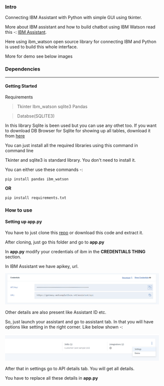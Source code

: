 ### Intro

  Connecting IBM Assistant with Python with simple GUI using tkinter.
  
  More about IBM assistant and how to build chatbot using IBM Watson read this -: [IBM Assistant](https://www.ibm.com/cloud/watson-assistant/). 
  
  Here using ibm_watson open source library for connecting IBM and Python is used to build this whole interface.
  
  More for demo see below images
  
  ### Dependencies
  ---
  #### Getting Started
  
  Requirements
  
  > Tkinter
  > Ibm_watson 
  > sqlite3
  > Pandas
  
  > Databse(SQLITE3) 
  
  In this library Sqlite is been used but you can use any othet too. If you want to download DB Browser for Sqlite for showing up all     tables, download it from [here](https://download.sqlitebrowser.org/SQLiteDatabaseBrowserPortable_3.11.2_English.paf.exe)
  
  You can just install all the required libraries using this command in command line 
  
  Tkinter and sqlite3 is standard library. You don't need to install it.
  
  You can either use these commands -:
  
  ``` 
  pip install pandas ibm_watson
  
  ```
  
  **OR**
  
  ```
  pip install requirements.txt
  
  ```
  
  ### How to use
  
  #### Setting up app.py
  
  You have to just clone this [repo](https://github.com/ri-dhimagarg1/ibm_deployment) or download this code and extract it.
  
  After cloning, just go this folder and go to **app.py**
  
  In **app.py** modify your credentials of ibm in the **CREDENTIALS THING** section.
  
  In IBM Assistant we have apikey, url.
  
  <img src='https://github.com/ri-dhimagarg1/ibm_deployment/blob/master/IBM1.PNG'>

Other details are also present like Assistant ID etc.

So, just launch your assistant and go to assistant tab. In that you will have options like setting in the right corner. Like below shown -:

<img src='https://github.com/ri-dhimagarg1/ibm_deployment/blob/master/ibm2.PNG'>

After that in settings go to API details tab. You will get all details.

You have to replace all these details in **app.py**







  
  
  
  
  
  
  
  
  
  
  
 
  
  
  
